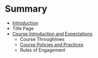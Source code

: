 # Summary

* [Introduction](README.md)
* Title Page
* [Course Introduction and Expectations](course_introduction_and_expectations.md)
   * Course Throughlines
   * [Course Policies and Practices](course_policies_and_practices.md)
   * Rules of Engagement

